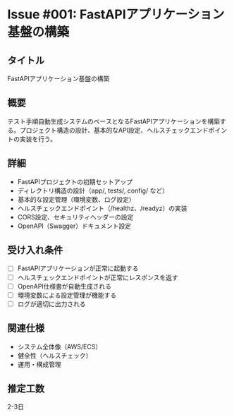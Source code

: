 # Issue #001: FastAPIアプリケーション基盤の構築

## タイトル
FastAPIアプリケーション基盤の構築

## 概要
テスト手順自動生成システムのベースとなるFastAPIアプリケーションを構築する。プロジェクト構造の設計、基本的なAPI設定、ヘルスチェックエンドポイントの実装を行う。

## 詳細
- FastAPIプロジェクトの初期セットアップ
- ディレクトリ構造の設計（app/, tests/, config/ など）
- 基本的な設定管理（環境変数、ログ設定）
- ヘルスチェックエンドポイント（/healthz、/readyz）の実装
- CORS設定、セキュリティヘッダーの設定
- OpenAPI（Swagger）ドキュメント設定

## 受け入れ条件
- [ ] FastAPIアプリケーションが正常に起動する
- [ ] ヘルスチェックエンドポイントが正常にレスポンスを返す
- [ ] OpenAPI仕様書が自動生成される
- [ ] 環境変数による設定管理が機能する
- [ ] ログが適切に出力される

## 関連仕様
- システム全体像（AWS/ECS）
- 健全性（ヘルスチェック）
- 運用・構成管理

## 推定工数
2-3日